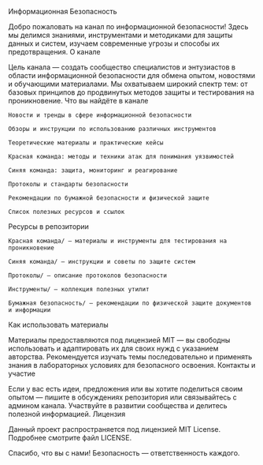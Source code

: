 Информационная Безопасность

Добро пожаловать на канал по информационной безопасности! Здесь мы делимся знаниями, инструментами и методиками для защиты данных и систем, изучаем современные угрозы и способы их предотвращения.
О канале

Цель канала — создать сообщество специалистов и энтузиастов в области информационной безопасности для обмена опытом, новостями и обучающими материалами. Мы охватываем широкий спектр тем: от базовых принципов до продвинутых методов защиты и тестирования на проникновение.
Что вы найдёте в канале

    Новости и тренды в сфере информационной безопасности

    Обзоры и инструкции по использованию различных инструментов

    Теоретические материалы и практические кейсы

    Красная команда: методы и техники атак для понимания уязвимостей

    Синяя команда: защита, мониторинг и реагирование

    Протоколы и стандарты безопасности

    Рекомендации по бумажной безопасности и физической защите

    Список полезных ресурсов и ссылок

Ресурсы в репозитории

    Красная команда/ — материалы и инструменты для тестирования на проникновение

    Синяя команда/ — инструкции и советы по защите систем

    Протоколы/ — описание протоколов безопасности

    Инструменты/ — коллекция полезных утилит

    Бумажная безопасность/ — рекомендации по физической защите документов и информации

Как использовать материалы

Материалы предоставляются под лицензией MIT — вы свободны использовать и адаптировать их для своих нужд с указанием авторства. Рекомендуется изучать темы последовательно и применять знания в лабораторных условиях для безопасного освоения.
Контакты и участие

Если у вас есть идеи, предложения или вы хотите поделиться своим опытом — пишите в обсуждениях репозитория или связывайтесь с админом канала. Участвуйте в развитии сообщества и делитесь полезной информацией.
Лицензия

Данный проект распространяется под лицензией MIT License. Подробнее смотрите файл LICENSE.

Спасибо, что вы с нами! Безопасность — ответственность каждого.
